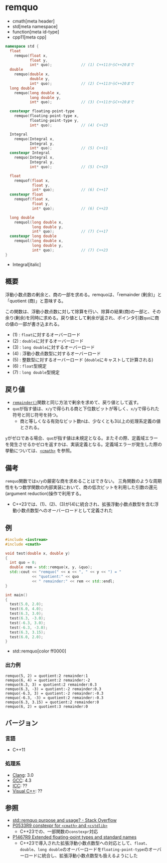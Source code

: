 # remquo
* cmath[meta header]
* std[meta namespace]
* function[meta id-type]
* cpp11[meta cpp]

```cpp
namespace std {
  float
    remquo(float x,
           float y,
           int* quo);             // (1) C++11からC++20まで
  double
    remquo(double x,
           double y,
           int* quo);             // (2) C++11からC++20まで
  long double
    remquo(long double x,
           long double y,
           int* quo);             // (3) C++11からC++20まで

  constexpr floating-point-type
    remquo(floating-point-type x,
           floating-point-type y,
           int* quo);             // (4) C++23

  Integral
    remquo(Integral x,
           Integral y,
           int* quo);             // (5) C++11
  constexpr Integral
    remquo(Integral x,
           Integral y,
           int* quo);             // (5) C++23

  float
    remquof(float x,
            float y,
            int* quo);            // (6) C++17
  constexpr float
    remquof(float x,
            float y,
            int* quo);            // (6) C++23

  long double
    remquol(long double x,
            long double y,
            int* quo);            // (7) C++17
  constexpr long double
    remquol(long double x,
            long double y,
            int* quo);            // (7) C++23
}
```
* Integral[italic]

## 概要
浮動小数点数の剰余と、商の一部を求める。remquoは、「remainder (剰余)」と「quotient (商)」と意味する。

この関数は、浮動小数点数に対して除算を行い、除算の結果(商)の一部と、その余り(剰余)を同時に求める。戻り値として剰余が返され、ポインタ引数`quo`に商の値の一部が書き込まれる。

- (1) : `float`に対するオーバーロード
- (2) : `double`に対するオーバーロード
- (3) : `long double`に対するオーバーロード
- (4) : 浮動小数点数型に対するオーバーロード
- (5) : 整数型に対するオーバーロード (`double`にキャストして計算される)
- (6) : `float`型規定
- (7) : `long double`型規定


## 戻り値
- [`remainder()`](remainder.md)関数と同じ方法で剰余を求めて、戻り値として返す。
- `quo`が指す値は、`x/y`で得られる商と下位数ビットが等しく、`x/y`で得られた符号と同じ符号を持つ。
    - 商と等しくなる有効なビット数nは、少なくとも3以上の処理系定義の値とされる。

`y`がゼロである場合、`quo`が指す値は未規定となる。またその際、定義域エラーを発生させるかゼロを返すかは、実装定義となる。定義域エラーが発生した際の挙動については、[`<cmath>`](../cmath.md) を参照。


## 備考
`remquo`関数では`x/y`の厳密な商を求めることはできない。
三角関数のような周期性をもつ数学関数の内部実装において、商の低次ビットを利用した引数の還元(argument reduction)操作で利用する。

- C++23では、(1)、(2)、(3)が(4)に統合され、拡張浮動小数点数型を含む浮動小数点数型へのオーバーロードとして定義された


## 例
```cpp example
#include <iostream>
#include <cmath>

void test(double x, double y)
{
  int quo = 0;
  double rem = std::remquo(x, y, &quo);
  std::cout << "remquo(" << x << ", " << y << ") = "
            << "quotient:" << quo
            << " remainder:" << rem << std::endl;
}

int main()
{
  test(5.0, 2.0);
  test(6.0, 4.0);
  test(6.3, 3.0);
  test(6.3, -3.0);
  test(-6.3, 3.0);
  test(-6.3, -3.0);
  test(6.3, 3.15);
  test(6.0, 2.0);
}
```
* std::remquo[color ff0000]

### 出力例
```
remquo(5, 2) = quotient:2 remainder:1
remquo(6, 4) = quotient:2 remainder:-2
remquo(6.3, 3) = quotient:2 remainder:0.3
remquo(6.3, -3) = quotient:-2 remainder:0.3
remquo(-6.3, 3) = quotient:-2 remainder:-0.3
remquo(-6.3, -3) = quotient:2 remainder:-0.3
remquo(6.3, 3.15) = quotient:2 remainder:0
remquo(6, 2) = quotient:3 remainder:0
```

## バージョン
### 言語
- C++11

### 処理系
- [Clang](/implementation.md#clang): 3.0
- [GCC](/implementation.md#gcc): 4.3
- [ICC](/implementation.md#icc): ??
- [Visual C++](/implementation.md#visual_cpp): ??


## 参照
- [std::remquo purpose and usage? - Stack Overflow](https://stackoverflow.com/questions/11074865/stdremquo-purpose-and-usage)
- [P0533R9 constexpr for `<cmath>` and `<cstdlib>`](https://www.open-std.org/jtc1/sc22/wg21/docs/papers/2021/p0533r9.pdf)
    - C++23での、一部関数の`constexpr`対応
- [P1467R9 Extended floating-point types and standard names](https://www.open-std.org/jtc1/sc22/wg21/docs/papers/2022/p1467r9.html)
    - C++23で導入された拡張浮動小数点数型への対応として、`float`、`double`、`long double`のオーバーロードを`floating-point-type`のオーバーロードに統合し、拡張浮動小数点数型も扱えるようにした
